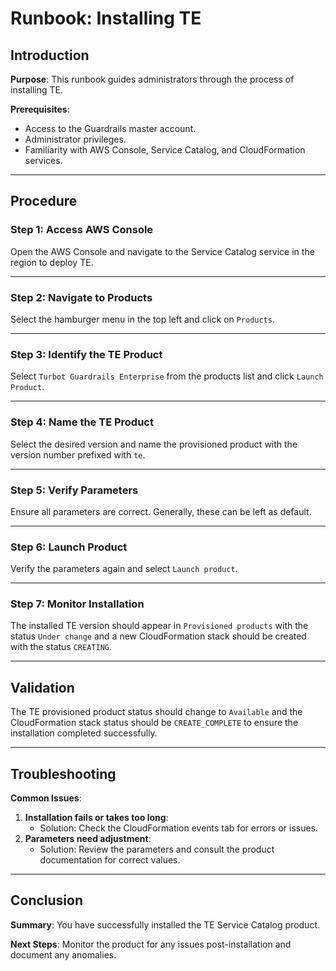 # Runbook: Installing TE

## Introduction

**Purpose**: This runbook guides administrators through the process of installing TE.

**Prerequisites**: 
- Access to the Guardrails master account.
- Administrator privileges.
- Familiarity with AWS Console, Service Catalog, and CloudFormation services.

---

## Procedure

### Step 1: Access AWS Console

Open the AWS Console and navigate to the Service Catalog service in the region to deploy TE.

<!-- ![AWS Console Home Page](screenshot_aws_console.png) -->

---

### Step 2: Navigate to Products

Select the hamburger menu in the top left and click on `Products`.

<!-- ![Navigation Menu](screenshot_navigation_menu.png) -->

---

### Step 3: Identify the TE Product

Select `Turbot Guardrails Enterprise` from the products list and click `Launch Product`.

<!-- ![Service Catalog Products List](screenshot_service_catalog_products_list.png) -->

---

### Step 4: Name the TE Product

Select the desired version and name the provisioned product with the version number prefixed with `te`.

<!-- ![Provisioned Product Naming](screenshot_provisioned_product_naming.png) -->

---

### Step 5: Verify Parameters

Ensure all parameters are correct. Generally, these can be left as default.

<!-- ![Parameters Verification Page](screenshot_parameters_verification.png) -->

---

### Step 6: Launch Product

Verify the parameters again and select `Launch product`.

<!-- ![Update Confirmation Page](screenshot_update_confirmation.png) -->

---

### Step 7: Monitor Installation

The installed TE version should appear in `Provisioned products` with the status `Under change` and a new CloudFormation stack should be created with the status `CREATING`.

<!-- ![Verification Page](screenshot_verification_page.png) -->

---

## Validation

The TE provisioned product status should change to `Available` and the CloudFormation stack status should be `CREATE_COMPLETE` to ensure the installation completed successfully.

<!-- ![CloudFormation Stack Update Status](screenshot_stack_update_status.png) -->

---

## Troubleshooting

**Common Issues**:
1. **Installation fails or takes too long**:
    - Solution: Check the CloudFormation events tab for errors or issues.
2. **Parameters need adjustment**:
    - Solution: Review the parameters and consult the product documentation for correct values.

---

## Conclusion

**Summary**: You have successfully installed the TE Service Catalog product.

**Next Steps**: Monitor the product for any issues post-installation and document any anomalies.
